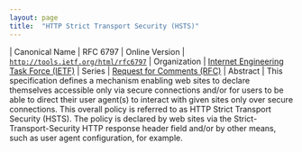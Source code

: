 ```yaml
---
layout: page
title:  "HTTP Strict Transport Security (HSTS)"
---
```


| Canonical Name | RFC 6797
| Online Version | [`http://tools.ietf.org/html/rfc6797`](http://tools.ietf.org/html/rfc6797)
| Organization | [Internet Engineering Task Force (IETF)](..)
| Series | [Request for Comments (RFC)](.)
| Abstract | This specification defines a mechanism enabling web sites to declare themselves accessible only via secure connections and/or for users to be able to direct their user agent(s) to interact with given sites only over secure connections. This overall policy is referred to as HTTP Strict Transport Security (HSTS). The policy is declared by web sites via the Strict-Transport-Security HTTP response header field and/or by other means, such as user agent configuration, for example.
